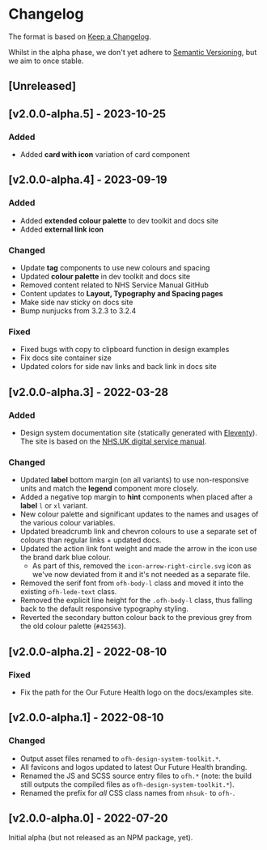 # Changelog

The format is based on [Keep a Changelog](https://keepachangelog.com/en/1.0.0/).

Whilst in the alpha phase, we don't yet adhere to [Semantic Versioning](https://semver.org/spec/v2.0.0.html), but we aim to once stable.

## [Unreleased]

## [v2.0.0-alpha.5] - 2023-10-25

### Added
- Added **card with icon** variation of card component

## [v2.0.0-alpha.4] - 2023-09-19

### Added

- Added **extended colour palette** to dev toolkit and docs site
- Added **external link icon**

### Changed

- Update **tag** components to use new colours and spacing
- Updated **colour palette** in dev toolkit and docs site
- Removed content related to NHS Service Manual GitHub
- Content updates to **Layout, Typography and Spacing pages**
- Make side nav sticky on docs site
- Bump nunjucks from 3.2.3 to 3.2.4

### Fixed

- Fixed bugs with copy to clipboard function in design examples
- Fix docs site container size
- Updated colors for side nav links and back link in docs site

## [v2.0.0-alpha.3] - 2022-03-28

### Added

- Design system documentation site (statically generated with [Eleventy](https://eleventy.dev)). The site is based on the [NHS.UK digital service manual](https://github.com/nhsuk/nhsuk-service-manual/).

### Changed

- Updated **label** bottom margin (on all variants) to use non-responsive units and match the **legend** component more closely.
- Added a negative top margin to **hint** components when placed after a **label** `l` or `xl` variant.
- New colour palette and significant updates to the names and usages of the various colour variables.
- Updated breadcrumb link and chevron colours to use a separate set of colours than regular links + updated docs.
- Updated the action link font weight and made the arrow in the icon use the brand dark blue colour.
  - As part of this, removed the `icon-arrow-right-circle.svg` icon as we've now deviated from it and it's not needed as a separate file.
- Removed the serif font from `ofh-body-l` class and moved it into the existing `ofh-lede-text` class.
- Removed the explicit line height for the `.ofh-body-l` class, thus falling back to the default responsive typography styling.
- Reverted the secondary button colour back to the previous grey from the old colour palette (`#425563`).

## [v2.0.0-alpha.2] - 2022-08-10

### Fixed

- Fix the path for the Our Future Health logo on the docs/examples site.

## [v2.0.0-alpha.1] - 2022-08-10

### Changed

- Output asset files renamed to `ofh-design-system-toolkit.*`.
- All favicons and logos updated to latest Our Future Health branding.
- Renamed the JS and SCSS source entry files to `ofh.*` (note: the build still outputs the compiled files as `ofh-design-system-toolkit.*`).
- Renamed the prefix for *all* CSS class names from `nhsuk-` to `ofh-`.

## [v2.0.0-alpha.0] - 2022-07-20

Initial alpha (but not released as an NPM package, yet).
